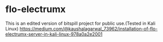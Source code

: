 # flo-electrumx
This is an edited version of bitspill project for public use.(Tested in Kali Linux)
https://medium.com/@kaushalagarwal_73962/installation-of-flo-electrumx-server-in-kali-linux-978a0a2e2001
